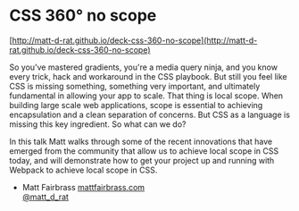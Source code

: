 # CSS 360° no scope

[http://matt-d-rat.github.io/deck-css-360-no-scope](http://matt-d-rat.github.io/deck-css-360-no-scope)

So you've mastered gradients, you're a media query ninja, and you know every trick, hack and workaround in the CSS playbook. But still you feel like CSS is missing something, something very important, and ultimately fundamental in allowing your app to scale. That thing is local scope. When building large scale web applications, scope is essential to achieving encapsulation and a clean separation of concerns. But CSS as a language is missing this key ingredient. So what can we do?

In this talk Matt walks through some of the recent innovations that have emerged from the community that allow us to achieve local scope in CSS today, and will demonstrate how to get your project up and running with Webpack to achieve local scope in CSS.

* Matt Fairbrass [mattfairbrass.com](mattfairbrass.com)<br/>[@matt_d_rat](https://twitter.com/matt_d_rat)